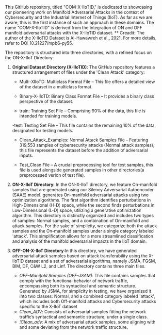 This GitHub repository, titled "OOM-X-IIoTID," is dedicated to showcasing our pioneering work on Manifold Adversarial Attacks in the context of Cybersecurity and the Industrial Internet of Things (IIoT). As far as we are aware, this is the first instance of such an approach in these domains.
The name "OOM-X-IIoTID" is derived from the integration of ON and OFF manifold adversarial attacks with the  X-IIoTID dataset.
 ** Creadit: The author of the  X-IIoTID Dataset is Al-Hawawreh et al., 2021. For more details, refer to DOI 10.21227/mpb6-py55.

The repository is structured into three directories, with a refined focus on the ON-X-IIoT Directory:

1. **Original Dataset Directory  (X-IIoTID)**:  The GitHub repository features a structured arrangement of files under the 'Clean Attack' category:

    - Multi-XIIoTD: Multiclass Format File – This file offers a detailed view of the dataset in a multiclass format.

    - Binary-X-IIoTD: Binary Class Format File – It provides a binary class perspective of the dataset.

    -  train: Training Set File – Comprising 90% of the data, this file is intended for training models.

    -test: Testing Set File – This file contains the remaining 10% of the data, designated for testing models.

    - Clean_Attack_Examples: Normal Attack Samples File – Featuring 319,553 samples of cybersecurity attacks (Normal attack samples), this file represents the dataset before the addition of adversarial inputs.

    - Test_Clean File – A crucial preprocessing tool for test samples, this file is used alongside generated samples in other directories(a preprocessed verion of test file).
    

2. **ON-X-IIoT Directory**: In the ON-X-IIoT directory, we feature On-manifold samples that are generated using our Silency Adversarial Autoencoder (SAAE) model. generates On-manifold adversarial attacks using two optimization algorithms. The first algorithm identifies perturbations in High-Dimensional (H-D) space, while the second finds perturbations in Low-Dimensional (L-D) space, utilizing a generative optimization algorithm. This directory is distinctly organized and includes two types of samples: Normal samples, and a combination of On-manifold and attack samples. For the sake of simplicity, we categorize both the attack samples and the On-manifold samples under a single category labeled 'attack'. This simplification allows for a more streamlined classification and analysis of the manifold adversarial impacts in the IIoT domain.

3. **OFF-ON-X-IIoT Directory**:In this directory, we have generated adversarial attack samples based on attack transferability using the X-IIoTID dataset and a set of adversarial algorithms, namely JSMA, FGSM, BIM, DF, C&W L2, and Linf. The directory contains three main files.
 
   - *OFF-Manifold Samples (OFF-JSAM)*: This file contains samples that comply with the functional behavior of network traffic, encompassing both its syntactical and semantic structure. Generated by JSMA, for simplicity in testing, we have organized it into two classes: Normal, and a combined category labeled 'attack', which includes both Off-manifold attacks and Cybersecurity attacks specific to the X-IIoT dataset
   - *Clean_ADV*: Consists of adversarial samples fitting the network traffic’s syntactical and semantic structure, under a single class.
   - *!Clean_adv*: A mix of adversarial attack samples, some aligning with and some deviating from the network traffic structure.
